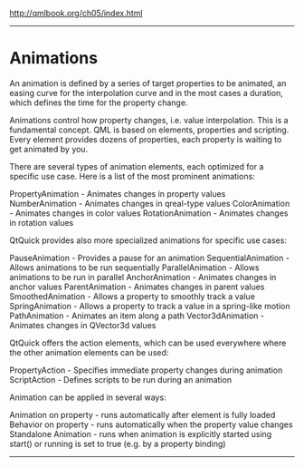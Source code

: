 
http://qmlbook.org/ch05/index.html

--------------------------------------------------------------------------------

# Animations

 An animation is defined by a series of target properties to be animated, an
easing curve for the interpolation curve and in the most cases a duration, which
defines the time for the property change.

Animations control how property changes, i.e. value interpolation. This is a
fundamental concept. QML is based on elements, properties and scripting. Every
element provides dozens of properties, each property is waiting to get animated
by you.


There are several types of animation elements, each optimized for a specific use
case. Here is a list of the most prominent animations:

PropertyAnimation - Animates changes in property values
NumberAnimation - Animates changes in qreal-type values
ColorAnimation - Animates changes in color values
RotationAnimation - Animates changes in rotation values



QtQuick provides also more specialized animations for specific use cases:

PauseAnimation - Provides a pause for an animation
SequentialAnimation - Allows animations to be run sequentially
ParallelAnimation - Allows animations to be run in parallel
AnchorAnimation - Animates changes in anchor values
ParentAnimation - Animates changes in parent values
SmoothedAnimation - Allows a property to smoothly track a value
SpringAnimation - Allows a property to track a value in a spring-like motion
PathAnimation - Animates an item along a path
Vector3dAnimation - Animates changes in QVector3d values


QtQuick offers the action elements, which can be used everywhere where the other
animation elements can be used:

PropertyAction - Specifies immediate property changes during animation
ScriptAction - Defines scripts to be run during an animation



Animation can be applied in several ways:

Animation on property - runs automatically after element is fully loaded
Behavior on property - runs automatically when the property value changes
Standalone Animation - runs when animation is explicitly started using start()
or running is set to true (e.g. by a property binding)

--------------------------------------------------------------------------------














